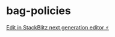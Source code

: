 # bag-policies

[Edit in StackBlitz next generation editor ⚡️](https://stackblitz.com/~/github.com/bperry05-git/bag-policies)